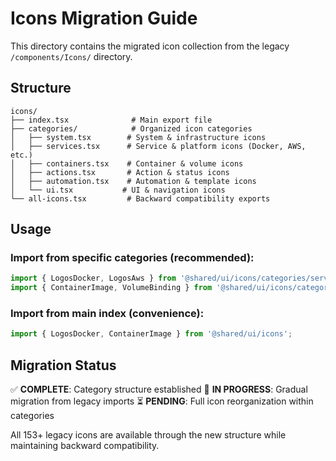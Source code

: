 # Icons Migration Guide

This directory contains the migrated icon collection from the legacy `/components/Icons/` directory.

## Structure

```
icons/
├── index.tsx              # Main export file
├── categories/            # Organized icon categories
│   ├── system.tsx        # System & infrastructure icons
│   ├── services.tsx      # Service & platform icons (Docker, AWS, etc.)
│   ├── containers.tsx    # Container & volume icons
│   ├── actions.tsx       # Action & status icons
│   ├── automation.tsx    # Automation & template icons
│   └── ui.tsx           # UI & navigation icons
└── all-icons.tsx         # Backward compatibility exports
```

## Usage

### Import from specific categories (recommended):
```typescript
import { LogosDocker, LogosAws } from '@shared/ui/icons/categories/services';
import { ContainerImage, VolumeBinding } from '@shared/ui/icons/categories/containers';
```

### Import from main index (convenience):
```typescript
import { LogosDocker, ContainerImage } from '@shared/ui/icons';
```

## Migration Status

✅ **COMPLETE**: Category structure established
🚧 **IN PROGRESS**: Gradual migration from legacy imports
⏳ **PENDING**: Full icon reorganization within categories

All 153+ legacy icons are available through the new structure while maintaining backward compatibility.